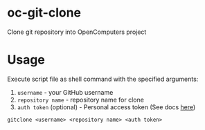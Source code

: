 # oc-git-clone
Clone git repository into OpenComputers project

# Usage

Execute script file as shell command with the specified arguments:

1. `username` - your GitHub username
2. `repository name` - repository name for clone
3. `auth token` (optional) - Personal access token (See docs [here](https://docs.github.com/ru/enterprise-cloud@latest/authentication/keeping-your-account-and-data-secure/managing-your-personal-access-tokens))

```shell
gitclone <username> <repository name> <auth token>
```

